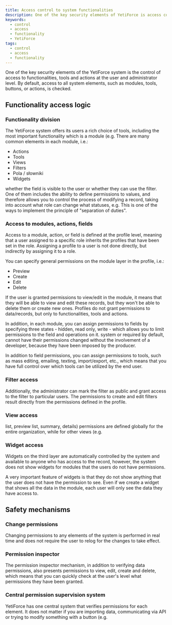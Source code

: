 ```yaml
---
title: Access control to system functionalities
description: One of the key security elements of YetiForce is access control to functionalities, tools, and actions available in the system.
keywords:
  - control
  - access
  - functionality
  - YetiForce
tags:
  - control
  - access
  - functionality
---
```


One of the key security elements of the YetiForce system is the control of access to functionalities, tools and actions at the user and administrator level. By default, access to all system elements, such as modules, tools, buttons, or actions, is checked.

## Functionality access logic

### Functionality division

The YetiForce system offers its users a rich choice of tools, including the most important functionality which is a module (e.g. There are many common elements in each module, i.e.:

- Actions
- Tools
- Views
- Filters
- Pola / słowniki
- Widgets

whether the field is visible to the user or whether they can use the filter. One of them includes the ability to define permissions to values, and therefore allows you to control the process of modifying a record, taking into account what role can change what statuses, e.g. This is one of the ways to implement the principle of "separation of duties".

### Access to modules, actions, fields

Access to a module, action, or field is defined at the profile level, meaning that a user assigned to a specific role inherits the profiles that have been set in the role. Assigning a profile to a user is not done directly, but indirectly by assigning it to a role.

You can specify general permissions on the module layer in the profile, i.e.:

- Preview
- Create
- Edit
- Delete

If the user is granted permissions to view/edit in the module, it means that they will be able to view and edit these records, but they won't be able to delete them or create new ones. Profiles do not grant permissions to data/records, but only to functionalities, tools and actions.

In addition, in each module, you can assign permissions to fields by specifying three states - hidden, read only, write - which allows you to limit permissions to the field and operations on it. system or required by default, cannot have their permissions changed without the involvement of a developer, because they have been imposed by the producer.

In addition to field permissions, you can assign permissions to tools, such as mass editing, emailing, texting, import/export, etc., which means that you have full control over which tools can be utilized by the end user.

### Filter access

Additionally, the administrator can mark the filter as public and grant access to the filter to particular users. The permissions to create and edit filters result directly from the permissions defined in the profile.

### View access

list, preview list, summary, details) permissions are defined globally for the entire organization, while for other views (e.g.

### Widget access

Widgets on the third layer are automatically controlled by the system and available to anyone who has access to the record, however, the system does not show widgets for modules that the users do not have permissions.

A very important feature of widgets is that they do not show anything that the user does not have the permission to see. Even if we create a widget that shows all the data in the module, each user will only see the data they have access to.

## Safety mechanisms

### Change permissions

Changing permissions to any elements of the system is performed in real time and does not require the user to relog for the changes to take effect.

### Permission inspector

The permission inspector mechanism, in addition to verifying data permissions, also presents permissions to view, edit, create and delete, which means that you can quickly check at the user's level what permissions they have been granted.

### Central permission supervision system

YetiForce has one central system that verifies permissions for each element. It does not matter if you are importing data, communicating via API or trying to modify something with a button (e.g.
